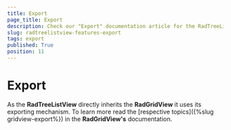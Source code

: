 ```yaml
---
title: Export
page_title: Export
description: Check our "Export" documentation article for the RadTreeListView WPF control.
slug: radtreelistview-features-export
tags: export
published: True
position: 11
---
```


# Export


As the __RadTreeListView__ directly inherits the __RadGridView__ it uses its exporting mechanism. To learn more read the [respective topics]({%slug gridview-export%}) in the __RadGridView's__ documentation.
        
